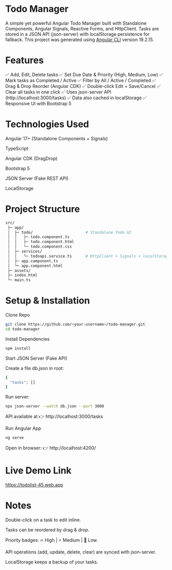 # Todo Manager

A simple yet powerful Angular Todo Manager built with Standalone Components, Angular Signals, Reactive Forms, and HttpClient.
Tasks are stored in a JSON API (json-server) with localStorage persistence for fallback.
This project was generated using [Angular CLI](https://github.com/angular/angular-cli) version 19.2.15.

# Features

✅ Add, Edit, Delete tasks
✅ Set Due Date & Priority (High, Medium, Low)
✅ Mark tasks as Completed / Active
✅ Filter by All / Active / Completed
✅ Drag & Drop Reorder (Angular CDK)
✅ Double-click Edit + Save/Cancel
✅ Clear all tasks in one click
✅ Uses json-server API (http://localhost:3000/tasks)
✅ Data also cached in localStorage
✅ Responsive UI with Bootstrap 5

# Technologies Used

Angular 17+ (Standalone Components + Signals)

TypeScript

Angular CDK (DragDrop)

Bootstrap 5

JSON Server (Fake REST API)

LocalStorage

# Project Structure

```bash
src/
 ├─ app/
 │  ├─ todo/                       # Standalone Todo UI
 │  │   ├─ todo.component.ts
 │  │   ├─ todo.component.html
 │  │   └─ todo.component.css
 │  ├─ services/
 │  │   └─ todoapi.service.ts      # HttpClient + Signals + localStorage
 │  ├─ app.component.ts
 │  └─ app.component.html
 ├─ assets/
 ├─ index.html
 └─ main.ts
```

# Setup & Installation

Clone Repo

```bash
git clone https://github.com/<your-username>/todo-manager.git
cd todo-manager
```
Install Dependencies

```bash
npm install
```
Start JSON Server (Fake API)

Create a file db.json in root:
```bash
{
  "tasks": []
}
```
Run server:
```bash
npx json-server --watch db.json --port 3000
```

API available at 👉 http://localhost:3000/tasks

Run Angular App

```bash
ng serve
```

Open in browser: 👉 http://localhost:4200/

# Live Demo Link

https://todolist-45.web.app

# Notes

Double-click on a task to edit inline.

Tasks can be reordered by drag & drop.

Priority badges: 🔥 High | ⚡ Medium | 🌿 Low.

API operations (add, update, delete, clear) are synced with json-server.

LocalStorage keeps a backup of your tasks.
